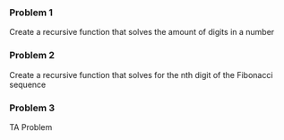 ### Problem 1
Create a recursive function that solves the amount of digits in a number

### Problem 2
Create a recursive function that solves for the nth digit of the Fibonacci sequence

### Problem 3
TA Problem
